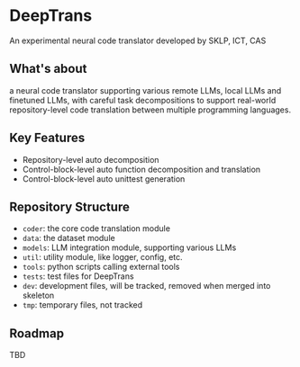 # DeepTrans

An experimental neural code translator developed by SKLP, ICT, CAS

## What's about

a neural code translator supporting various remote LLMs, local LLMs and finetuned LLMs, with careful task decompositions to support real-world repository-level code translation between multiple programming languages.

## Key Features

- Repository-level auto decomposition
- Control-block-level auto function decomposition and translation
- Control-block-level auto unittest generation

## Repository Structure

- `coder`: the core code translation module
- `data`: the dataset module
- `models`: LLM integration module, supporting various LLMs
- `util`: utility module, like logger, config, etc.
- `tools`: python scripts calling external tools
- `tests`: test files for DeepTrans
- `dev`: development files, will be tracked, removed when merged into skeleton
- `tmp`: temporary files, not tracked

## Roadmap

TBD
